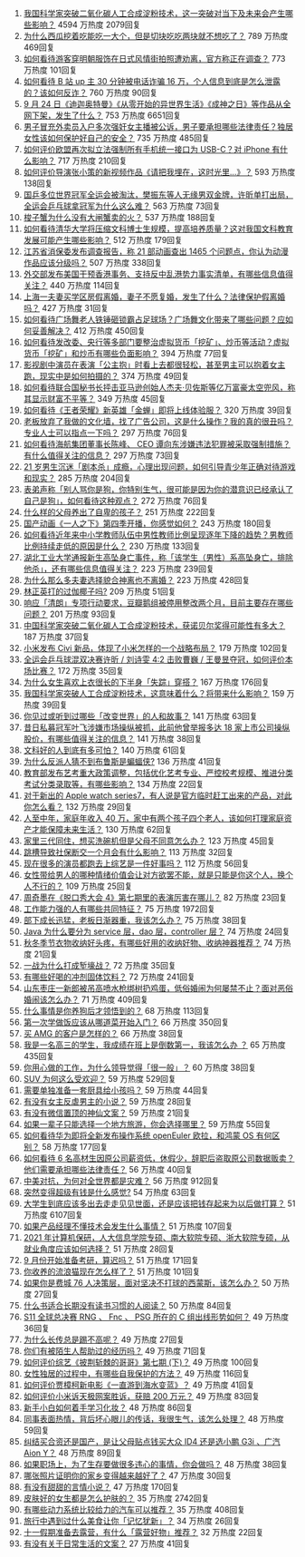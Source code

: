 1. [我国科学家突破二氧化碳人工合成淀粉技术，这一突破对当下及未来会产生哪些影响？](https://www.zhihu.com/question/488626676) 4594 万热度 2079回复
1. [为什么西瓜挖着吃能吃一大个，但是切块吃吃两块就不想吃了？](https://www.zhihu.com/question/482719415) 789 万热度 469回复
1. [如何看待游客穿明朝服饰在日式风情街拍照遭劝离，官方称正在调查？](https://www.zhihu.com/question/488290408) 773 万热度 101回复
1. [如何看待 B 站 up 主 30 分钟被电话诈骗 16 万，个人信息到底是怎么泄露的？该如何反诈？](https://www.zhihu.com/question/488038333) 760 万热度 90回复
1. [9 月 24 日《迪迦奥特曼》《从零开始的异世界生活》《成神之日》等作品从全网下架，发生了什么？](https://www.zhihu.com/question/488696458) 753 万热度 6651回复
1. [男子冒充外卖员入户多次强奸女主播被公诉，男子要承担哪些法律责任？独居女性该如何保护好自己的安全？](https://www.zhihu.com/question/488450680) 735 万热度 485回复
1. [如何评价欧盟再次拟立法强制所有手机统一接口为 USB-C？对 iPhone 有什么影响？](https://www.zhihu.com/question/488580296) 717 万热度 210回复
1. [如何评价导演张小策的新视频作品《请把我埋在，这时光里...》？](https://www.zhihu.com/question/488577249) 593 万热度 138回复
1. [国乒多位世界冠军全运会被淘汰，樊振东等人无缘男双金牌，许昕单打出局，全运会乒乓球拿冠军为什么这么难？](https://www.zhihu.com/question/488707107) 563 万热度 73回复
1. [梭子蟹为什么没有大闸蟹卖的火？](https://www.zhihu.com/question/295044504) 537 万热度 188回复
1. [如何看待清华大学将压缩文科博士生规模，提高培养质量？这对我国文科教育发展可能产生哪些影响？](https://www.zhihu.com/question/488574238) 512 万热度 179回复
1. [江苏省消保委发布调查报告，称 21 部动画查出 1465 个问题点，你认为动漫作品应该分级吗？](https://www.zhihu.com/question/453580740) 507 万热度 338回复
1. [外交部发布美国干预香港事务、支持反中乱港势力事实清单，有哪些信息值得关注？](https://www.zhihu.com/question/488667910) 440 万热度 114回复
1. [上海一夫妻买学区房假离婚，妻子不愿复婚，发生了什么？法律保护假离婚吗？](https://www.zhihu.com/question/488707495) 427 万热度 31回复
1. [如何看待广场舞老人铁锤砸锁霸占足球场？广场舞文化带来了哪些问题？应如何妥善解决？](https://www.zhihu.com/question/488416639) 412 万热度 450回复
1. [如何看待发改委、央行等多部门要整治虚拟货币「挖矿」、炒币等活动？虚拟货币「挖矿」和炒币有哪些负面影响？](https://www.zhihu.com/question/488759941) 394 万热度 77回复
1. [影视剧中演员在表演「公主抱」时看上去都很轻松，甚至男主可以抱着女主跑，现实中是如何拍摄的？](https://www.zhihu.com/question/439074787) 374 万热度 49回复
1. [如何看待联合国秘书长抨击亚马逊创始人杰夫·贝佐斯等亿万富豪太空兜风，称其显示财富不平等？](https://www.zhihu.com/question/488387366) 349 万热度 45回复
1. [如何看待《王者荣耀》新英雄「金蝉」即将上线体验服？](https://www.zhihu.com/question/488802730) 320 万热度 39回复
1. [老板放弃了我做的文化墙，找了广告公司，这是什么操作？我的真的很丑吗？专业人士可以指点一下吗？](https://www.zhihu.com/question/482631260) 297 万热度 76回复
1. [如何看待海航集团董事长陈峰、 CEO 谭向东涉嫌违法犯罪被采取强制措施？有什么值得关注的信息？](https://www.zhihu.com/question/488790022) 297 万热度 73回复
1. [21 岁男生沉迷「剧本杀」成瘾，心理出现问题，如何引导青少年正确对待游戏和现实？](https://www.zhihu.com/question/488478374) 285 万热度 204回复
1. [表弟声称「别人骂你是狗，你特别生气，很可能是因为你的潜意识已经承认了自己是狗」，如何看待这种观点？](https://www.zhihu.com/question/487889102) 272 万热度 76回复
1. [什么样的父母养出了自卑的孩子？](https://www.zhihu.com/question/487647494) 251 万热度 222回复
1. [国产动画《一人之下》第四季开播，你感觉如何？](https://www.zhihu.com/question/488660280) 243 万热度 180回复
1. [如何看待近年来中小学教师队伍中男性教师比例呈现逐年下降的趋势？男教师比例持续走低的原因是什么？](https://www.zhihu.com/question/488656023) 230 万热度 133回复
1. [湖北工业大学通报新生高坠身亡事件，称「该学生（男性）系高坠身亡，排除他杀」，还有哪些信息值得关注？](https://www.zhihu.com/question/488700672) 223 万热度 239回复
1. [为什么那么多夫妻选择貌合神离也不离婚？](https://www.zhihu.com/question/480287058) 223 万热度 428回复
1. [林正英打的过伽椰子吗?](https://www.zhihu.com/question/325278960) 209 万热度 51回复
1. [响应「清朗」专项行动要求，豆瓣鹅组被停用整改两个月，目前主要存在哪些问题？](https://www.zhihu.com/question/488540672) 201 万热度 93回复
1. [中国科学家突破二氧化碳人工合成淀粉技术，获诺贝尔奖得可能性有多大？](https://www.zhihu.com/question/488693911) 187 万热度 37回复
1. [小米发布 Civi 新品，体现了小米怎样的一个战略布局？](https://www.zhihu.com/question/488340646) 179 万热度 102回复
1. [全运会乒乓球混双决赛许昕 / 刘诗雯 4:2 击败曹巍 / 王曼昱夺冠，如何评价本场比赛？](https://www.zhihu.com/question/488807897) 172 万热度 35回复
1. [为什么女生喜欢上衣很长的下半身「失踪」穿搭？](https://www.zhihu.com/question/487181360) 167 万热度 176回复
1. [我国科学家突破人工合成淀粉技术，这意味着什么？将带来什么影响？](https://www.zhihu.com/question/488652846) 159 万热度 39回复
1. [你见过或听到过哪些「改变世界」的人和故事？](https://www.zhihu.com/question/487767104) 141 万热度 63回复
1. [昔日私募冠军叶飞涉嫌市场操纵被抓，此前他曾举报多达 18 家上市公司操纵股价，有哪些值得关注的信息？](https://www.zhihu.com/question/488756051) 141 万热度 38回复
1. [文科好的人到底有多可怕？](https://www.zhihu.com/question/407660999) 140 万热度 61回复
1. [为什么反派人猜不到布鲁斯是蝙蝠侠?](https://www.zhihu.com/question/487379520) 136 万热度 41回复
1. [教育部发布艺考重大政策调整，包括优化艺考专业、严控校考规模、推进分类考试分类录取等，有哪些影响？](https://www.zhihu.com/question/488719419) 134 万热度 22回复
1. [对于新出的 Apple watch  series7，有人说是官方临时赶工出来的产品，对此你怎么看？](https://www.zhihu.com/question/487480455) 132 万热度 29回复
1. [人至中年，家庭年收入 40 万，家中有两个孩子四个老人，该如何打理家庭资产才能保障未来生活？](https://www.zhihu.com/question/488095197) 130 万热度 62回复
1. [家里三代同住，想买洗碗机但是父母不同意怎么办？](https://www.zhihu.com/question/488092878) 123 万热度 45回复
1. [跳槽导致社保断交一个月会有什么影响？](https://www.zhihu.com/question/288304453) 113 万热度 32回复
1. [现在很多的演员都跑去上综艺是一件好事吗？](https://www.zhihu.com/question/427340943) 112 万热度 56回复
1. [女性带给男人的哪种情绪价值会让对方欲罢不能，就是只能是你这个人，换个人不行的？](https://www.zhihu.com/question/420320432) 109 万热度 25回复
1. [周奇墨在《脱口秀大会 4》第七期里的表演厉害在哪儿？](https://www.zhihu.com/question/488401104) 82 万热度 23回复
1. [工作能力强的人有哪些共同特征？](https://www.zhihu.com/question/28880482) 75 万热度 1972回复
1. [部下成长迅猛，老板日渐器重，我该怎么办？](https://www.zhihu.com/question/488305306) 75 万热度 38回复
1. [Java 为什么要分为 service 层，dao 层，controller 层？](https://www.zhihu.com/question/431911268) 74 万热度 24回复
1. [秋冬季节衣物收纳好头疼，有哪些好用的收纳好物、收纳神器推荐？](https://www.zhihu.com/question/483838031) 74 万热度 21回复
1. [一战为什么打成堑壕战？](https://www.zhihu.com/question/26193581) 72 万热度 35回复
1. [有哪些好喝的冲剂固体饮料？](https://www.zhihu.com/question/65141672) 72 万热度 241回复
1. [山东枣庄一新郎被吊高喷水枪绑树扔鸡蛋，低俗婚闹为何屡禁不止？面对恶俗婚闹该怎么办？](https://www.zhihu.com/question/488434965) 71 万热度 409回复
1. [什么事情是你养狗后才领悟到的？](https://www.zhihu.com/question/408164078) 68 万热度 113回复
1. [第一次学做饭应该从哪道菜开始入门？](https://www.zhihu.com/question/486579031) 66 万热度 350回复
1. [买 AMG 的客户是怎样的？](https://www.zhihu.com/question/349648084) 66 万热度 38回复
1. [我是一名高三的学生，我成绩在班上是倒数第一，我该怎么办 ？](https://www.zhihu.com/question/484807503) 65 万热度 435回复
1. [你用心做的工作，为什么领导觉得「很一般」？](https://www.zhihu.com/question/487388583) 60 万热度 38回复
1. [SUV 为何这么受欢迎？](https://www.zhihu.com/question/23946804) 59 万热度 529回复
1. [需要单独准备一套厨具给小孩吗？](https://www.zhihu.com/question/486592774) 59 万热度 44回复
1. [有没有女主反虐男主的小说？](https://www.zhihu.com/question/484531046) 59 万热度 28回复
1. [有没有微信置顶的神仙文案？](https://www.zhihu.com/question/480993045) 59 万热度 21回复
1. [如果一辈子只能选择一个地方旅游，你会选择哪里？](https://www.zhihu.com/question/481818135) 59 万热度 55回复
1. [如何看待华为即将全新发布操作系统 openEuler 欧拉，和鸿蒙 OS 有何区别？](https://www.zhihu.com/question/488449794) 58 万热度 177回复
1. [如何看待 6 名高材生因原公司薪资低，休假少，辞职后盗取原公司数据贩卖？他们需要承担哪些法律责任？](https://www.zhihu.com/question/487356876) 56 万热度 40回复
1. [中美对抗，为何对全世界都是灾难？](https://www.zhihu.com/question/420040304) 56 万热度 912回复
1. [突然变得超级有钱是什么感觉?](https://www.zhihu.com/question/453403281) 54 万热度 63回复
1. [大学生到底应该多出去走走见见世面，还是应该把钱存起来为以后做打算？](https://www.zhihu.com/question/282241773) 51 万热度 6107回复
1. [如果产品经理不懂技术会发生什么事情？](https://www.zhihu.com/question/366779696) 51 万热度 107回复
1. [2021 年计算机保研，人大信息学院专硕、南大软院专硕、浙大软院专硕，从就业角度应该如何选择？](https://www.zhihu.com/question/481163278) 51 万热度 28回复
1. [9 月份开始准备考研，算迟吗？](https://www.zhihu.com/question/293463626) 51 万热度 171回复
1. [你收养的流浪猫现在怎么样了？](https://www.zhihu.com/question/386088726) 51 万热度 101回复
1. [如果你是费城 76 人决策层，面对坚决不打球的西蒙斯，该怎么办？](https://www.zhihu.com/question/488376059) 50 万热度 27回复
1. [什么书适合长期没有读书习惯的人阅读？](https://www.zhihu.com/question/485088515) 50 万热度 84回复
1. [S11 全球总决赛 RNG 、 Fnc 、 PSG 所在的 C 组出线形势如何？](https://www.zhihu.com/question/488366827) 49 万热度 36回复
1. [为什么长传总是踢不高呢？](https://www.zhihu.com/question/486890139) 49 万热度 27回复
1. [你们有被陌生人帮助过的经历吗？](https://www.zhihu.com/question/378395888) 49 万热度 71回复
1. [如何评价综艺《披荆斩棘的哥哥》第七期 (下)？](https://www.zhihu.com/question/487499203) 49 万热度 100回复
1. [女性独居的过程中，有哪些自我保护的方法？](https://www.zhihu.com/question/487179264) 49 万热度 116回复
1. [如何评价贾樟柯新电影《一直游到海水变蓝》？](https://www.zhihu.com/question/487905198) 49 万热度 41回复
1. [如何评价小米诉天极网案胜诉，获赔 200 万元？](https://www.zhihu.com/question/488671110) 49 万热度 83回复
1. [新手小白如何着手学习化妆？](https://www.zhihu.com/question/478433955) 48 万热度 86回复
1. [同事表面热情，背后坏心眼儿的传话，我很生气，该怎么处理？](https://www.zhihu.com/question/485172262) 48 万热度 59回复
1. [纠结买合资还是国产，是让父母贴点钱买大众 ID4 还是选小鹏 G3i 、广汽 Aion Y？](https://www.zhihu.com/question/487975241) 48 万热度 89回复
1. [如果职场上，为了生存要做很多违心的事情，你会做吗？](https://www.zhihu.com/question/488143027) 48 万热度 38回复
1. [哪张照片证明你的家乡变得越来越好了？](https://www.zhihu.com/question/487152233) 47 万热度 30回复
1. [有没有甜甜的言情小说？](https://www.zhihu.com/question/470041142) 47 万热度 170回复
1. [皮肤好的女生都是怎么护肤的？](https://www.zhihu.com/question/378731108) 35 万热度 2742回复
1. [有哪些动力系统比较给力的汽车可以推荐？](https://www.zhihu.com/question/488471546) 35 万热度 408回复
1. [旅行中遇到过什么美食让你「记忆犹新」？](https://www.zhihu.com/question/487466862) 34 万热度 26回复
1. [十一假期准备去露营，有什么「露营好物」推荐？](https://www.zhihu.com/question/485047937) 32 万热度 22回复
1. [有没有关于日常生活的文案？](https://www.zhihu.com/question/477159113) 27 万热度 41回复